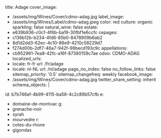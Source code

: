 title: Adage
cover_image:
  - /assets/img/Wines/Cover/cdmo-adag.jpg
label_image:
  - /assets/img/Wines/Label/cdmo-adag.jpeg
color: red
culture: organic
sparkling: false
natural_wine: false
estate:
  - e639b936-c0c1-4f6b-ba19-30fbf1e6ccfc
cepages:
  - c136b12b-b234-4fd6-85b0-8478909b6ab2
  - 8d1d2dd3-62ec-4c10-88e9-4210c58229d7
  - f274d00b-2df7-46a7-942f-98becd193c9c
appellations:
  - cb952961-7ea8-42fc-a16f-87380159c7ae
odoo: CDMO-ADAG
localized_urls:
  -
    locale: fr-fr
    url: /fr/adage
  -
    locale: nl-NL
    url: /nl/adage
page_no_index: false
no_follow_links: false
sitemap_priority: '0.5'
sitemap_changefreq: weekly
facebook_image:
  - /assets/img/Wines/Cover/cdmo-adag.jpg
twitter_share_setting: inherit
schema_objects: |
  <script type="application/ld+json">
  {
    "@context": "https://schema.org/",
    "@type": "Wine",
    "name": "Adage",
    "aggregateRating": {
      "@type": "AggregateRating",
      "ratingValue": "4.2",
      "bestRating": "5",
      "ratingCount": "20"
    }
  }
  </script>
  
id: b7b746af-4b99-4115-ba58-4c2c89b57cfb
e:
  - domaine-de-montvac
g:
  - grenache-noir
  - syrah
  - mourvedre
r:
  - cotes-du-rhone
  - gigondas
